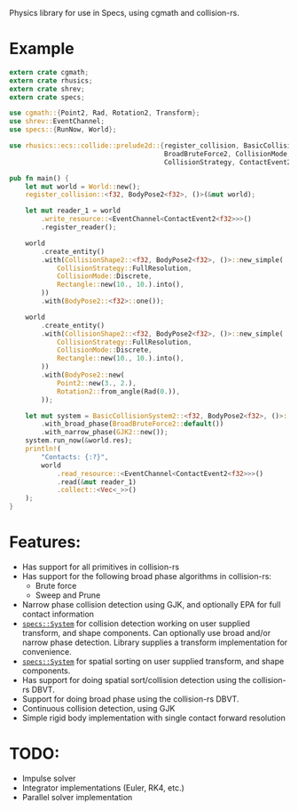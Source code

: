 Physics library for use in Specs, using cgmath and collision-rs.

# Example

```rust
extern crate cgmath;
extern crate rhusics;
extern crate shrev;
extern crate specs;

use cgmath::{Point2, Rad, Rotation2, Transform};
use shrev::EventChannel;
use specs::{RunNow, World};

use rhusics::ecs::collide::prelude2d::{register_collision, BasicCollisionSystem2, BodyPose2,
                                       BroadBruteForce2, CollisionMode, CollisionShape2,
                                       CollisionStrategy, ContactEvent2, GJK2, Rectangle};

pub fn main() {
    let mut world = World::new();
    register_collision::<f32, BodyPose2<f32>, ()>(&mut world);

    let mut reader_1 = world
        .write_resource::<EventChannel<ContactEvent2<f32>>>()
        .register_reader();

    world
        .create_entity()
        .with(CollisionShape2::<f32, BodyPose2<f32>, ()>::new_simple(
            CollisionStrategy::FullResolution,
            CollisionMode::Discrete,
            Rectangle::new(10., 10.).into(),
        ))
        .with(BodyPose2::<f32>::one());

    world
        .create_entity()
        .with(CollisionShape2::<f32, BodyPose2<f32>, ()>::new_simple(
            CollisionStrategy::FullResolution,
            CollisionMode::Discrete,
            Rectangle::new(10., 10.).into(),
        ))
        .with(BodyPose2::new(
            Point2::new(3., 2.),
            Rotation2::from_angle(Rad(0.)),
        ));

    let mut system = BasicCollisionSystem2::<f32, BodyPose2<f32>, ()>::new()
        .with_broad_phase(BroadBruteForce2::default())
        .with_narrow_phase(GJK2::new());
    system.run_now(&world.res);
    println!(
        "Contacts: {:?}",
        world
            .read_resource::<EventChannel<ContactEvent2<f32>>>()
            .read(&mut reader_1)
            .collect::<Vec<_>>()
    );
}
```

# Features:

* Has support for all primitives in collision-rs
* Has support for the following broad phase algorithms in collision-rs:
  * Brute force
  * Sweep and Prune
* Narrow phase collision detection using GJK, and optionally EPA for full contact information
* [`specs::System`](https://docs.rs/specs/0.9.5/specs/trait.System.html) for collision
  detection working on user supplied transform, and shape components.
  Can optionally use broad and/or narrow phase detection.
  Library supplies a transform implementation for convenience.
* [`specs::System`](https://docs.rs/specs/0.9.5/specs/trait.System.html) for spatial
  sorting on user supplied transform, and shape components.
* Has support for doing spatial sort/collision detection using the collision-rs DBVT.
* Support for doing broad phase using the collision-rs DBVT.
* Continuous collision detection, using GJK
* Simple rigid body implementation with single contact forward resolution

# TODO:

* Impulse solver
* Integrator implementations (Euler, RK4, etc.) 
* Parallel solver implementation
